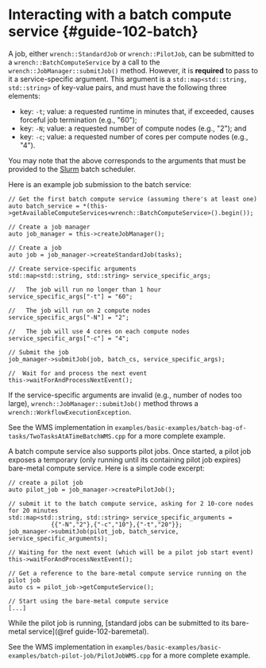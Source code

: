 Interacting with a batch compute service         {#guide-102-batch}
============

A job, either `wrench::StandardJob` or `wrench::PilotJob`, 
can be submitted to a `wrench::BatchComputeService` by a  call
to the `wrench::JobManager::submitJob()` method. However, it is
**required** to pass to it a service-specific argument. This argument
is a `std::map<std::string, std::string>` of
key-value pairs, and must have the following three elements:

  - key: `-t`; value: a requested runtime in minutes that, if exceeded, causes forceful job termination (e.g., "60");
  - key: `-N`; value: a requested number of compute nodes (e.g., "2"); and
  - key: `-c`; value: a requested number of cores per compute nodes (e.g., "4").

You may note that the above corresponds to the arguments that must be
provided to the [Slurm](https://slurm.schedmd.com/) batch scheduler.

Here is an example job submission to the batch service:

~~~~~~~~~~~~~{.cpp}
// Get the first batch compute service (assuming there's at least one)
auto batch_service = *(this->getAvailableComputeServices<wrench::BatchComputeService>().begin());

// Create a job manager
auto job_manager = this->createJobManager();

// Create a job
auto job = job_manager->createStandardJob(tasks);

// Create service-specific arguments
std::map<std::string, std::string> service_specific_args;

//   The job will run no longer than 1 hour
service_specific_args["-t"] = "60";

//   The job will run on 2 compute nodes
service_specific_args["-N"] = "2";

//   The job will use 4 cores on each compute nodes
service_specific_args["-c"] = "4";

// Submit the job
job_manager->submitJob(job, batch_cs, service_specific_args);

//  Wait for and process the next event
this->waitForAndProcessNextEvent();
~~~~~~~~~~~~~

If the service-specific arguments are invalid (e.g., number of nodes too
large), `wrench::JobManager::submitJob()` method throws a
`wrench::WorkflowExecutionException`.

See the WMS implementation in `examples/basic-examples/batch-bag-of-tasks/TwoTasksAtATimeBatchWMS.cpp` for a more complete example.


A batch compute service also supports pilot jobs. Once started, a pilot job exposes a temporary  (only running until its containing pilot job expires) bare-metal compute service. Here is a simple code excerpt:

~~~~~~~~~~~~~{.cpp}
// create a pilot job
auto pilot_job = job_manager->createPilotJob();

// submit it to the batch compute service, asking for 2 10-core nodes for 20 minutes
std::map<std::string, std::string> service_specific_arguments = 
            {{"-N","2"},{"-c","10"},{"-t","20"}};
job_manager->submitJob(pilot_job, batch_service, service_specific_arguments);

// Waiting for the next event (which will be a pilot job start event)
this->waitForAndProcessNextEvent();

// Get a reference to the bare-metal compute service running on the pilot job
auto cs = pilot_job->getComputeService();

// Start using the bare-metal compute service
[...]

~~~~~~~~~~~~~

While the pilot job is running,  [standard jobs can be submitted to its bare-metal service](@ref guide-102-baremetal).


See the WMS implementation in `examples/basic-examples/basic-examples/batch-pilot-job/PilotJobWMS.cpp` for a more complete example.

